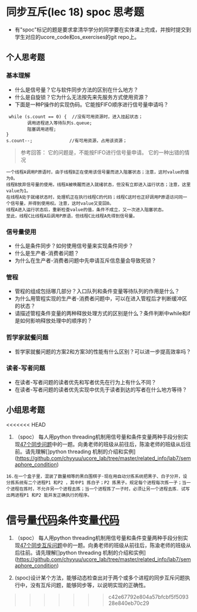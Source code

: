 # 同步互斥(lec 18) spoc 思考题


- 有"spoc"标记的题是要求拿清华学分的同学要在实体课上完成，并按时提交到学生对应的ucore_code和os_exercises的git repo上。

## 个人思考题

### 基本理解
 - 什么是信号量？它与软件同步方法的区别在什么地方？
 - 什么是自旋锁？它为什么无法按先来先服务方式使用资源？
 - 下面是一种P操作的实现伪码。它能按FIFO顺序进行信号量申请吗？
```
 while (s.count == 0) {  //没有可用资源时，进入挂起状态；
        调用进程进入等待队列s.queue;
        阻塞调用进程;
}
s.count--;              //有可用资源，占用该资源； 
```

> 参考回答： 它的问题是，不能按FIFO进行信号量申请。
> 它的一种出错的情况
```
一个线程A调用P原语时，由于线程B正在使用该信号量而进入阻塞状态；注意，这时value的值为0。
线程B放弃信号量的使用，线程A被唤醒而进入就绪状态，但没有立即进入运行状态；注意，这里value为1。
在线程A处于就绪状态时，处理机正在执行线程C的代码；线程C这时也正好调用P原语访问同一个信号量，并得到使用权。注意，这时value又变回0。
线程A进入运行状态后，重新检查value的值，条件不成立，又一次进入阻塞状态。
至此，线程C比线程A后调用P原语，但线程C比线程A先得到信号量。
```

### 信号量使用

 - 什么是条件同步？如何使用信号量来实现条件同步？
 - 什么是生产者-消费者问题？
 - 为什么在生产者-消费者问题中先申请互斥信息量会导致死锁？

### 管程

 - 管程的组成包括哪几部分？入口队列和条件变量等待队列的作用是什么？
 - 为什么用管程实现的生产者-消费者问题中，可以在进入管程后才判断缓冲区的状态？
 - 请描述管程条件变量的两种释放处理方式的区别是什么？条件判断中while和if是如何影响释放处理中的顺序的？

### 哲学家就餐问题

 - 哲学家就餐问题的方案2和方案3的性能有什么区别？可以进一步提高效率吗？

### 读者-写者问题

 - 在读者-写者问题的读者优先和写者优先在行为上有什么不同？
 - 在读者-写者问题的读者优先实现中优先于读者到达的写者在什么地方等待？
 
## 小组思考题

<<<<<<< HEAD
1. （spoc） 每人用python threading机制用信号量和条件变量两种手段分别实现[47个同步问题](07-2-spoc-pv-problems.md)中的一题。向勇老师的班级从前往后，陈渝老师的班级从后往前。请先理解[]python threading 机制的介绍和实例](https://github.com/chyyuu/ucore_lab/tree/master/related_info/lab7/semaphore_condition)
>
```
16.在一个盒子里，混装了数量相等的黑白围棋子·现在用自动分拣系统把黑子、白子分开，设分拣系统有二个进程P1 和P2 ，其中P1 拣白子；P2 拣黑子。规定每个进程每次拣一子；当一个进程在拣时，不允许另一个进程去拣；当一个进程拣了一子时，必须让另一个进程去拣．试写出两进程P1 和P2 能并发正确执行的程序。
```
信号量[代码](https://github.com/jinzxlala/os_exercises/blob/master/all/sema.py)条件变量[代码](https://github.com/jinzxlala/os_exercises/blob/master/all/condition.py)
=======
1. （spoc） 每人用python threading机制用信号量和条件变量两种手段分别实现[47个同步互斥问题](07-2-spoc-pv-problems.md)中的一题。向勇老师的班级从前往后，陈渝老师的班级从后往前。请先理解[]python threading 机制的介绍和实例](https://github.com/chyyuu/ucore_lab/tree/master/related_info/lab7/semaphore_condition)

2. (spoc)设计某个方法，能够动态检查出对于两个或多个进程的同步互斥问题执行中，没有互斥问题，能够同步等，以说明实现的正确性。
>>>>>>> c42e67792e804a57bfcbf5f509328e840eb70c29
